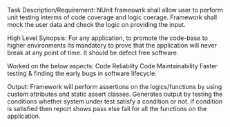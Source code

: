 Task Description/Requirement: NUnit frameowrk shall allow user to perform unit testing interms of code coverage and logic coerage. Framework shall mock the user data and check the logic on providing the input.

High Level Synopsis: For any application, to promote the code-base to higher environments its mandatory to prove that the application will never break at any point of time. It should be defect free software.

Worked on the below aspects:
Code Reliablity
Code Maintainability
Faster testing & finding the early bugs in software lifecycle.

Output: Framework will perform assertions on the logics/functions by using custom attributes and static assert classes. Generates output by testing the conditions whether system under test satisfy a condition or not. if condition is satisfied then report shows pass else fail for all the functions on the application.
